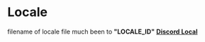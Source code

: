# Locale
filename of locale file much been to **"LOCALE_ID"** **[Discord Local](https://discord.com/developers/docs/reference#locales)**